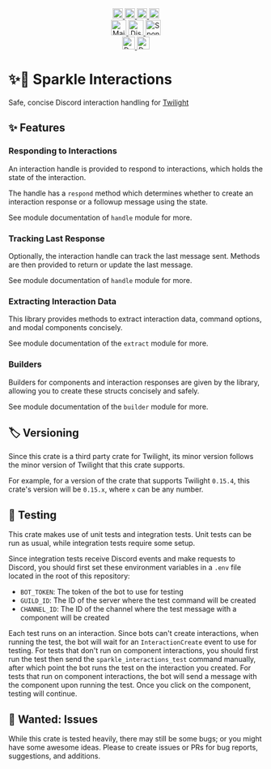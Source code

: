 <!--suppress HtmlDeprecatedAttribute -->
<div align="center">
   <a href="https://github.com/laralove143/sparkle_interactions/issues">
      <img alt="Stars Badge" height="20" src="https://m3-markdown-badges.vercel.app/stars/2/1/laralove143/sparkle_interactions"/>
   </a>
   <a href="https://github.com/laralove143/sparkle_interactions/stargazers">
      <img alt="Issues Badge" height="20" src="https://m3-markdown-badges.vercel.app/issues/2/1/laralove143/sparkle_interactions"/>
   </a>
   <a href="https://www.rust-lang.org">
      <img alt="Rust" height="20" src="https://ziadoua.github.io/m3-Markdown-Badges/badges/Rust/rust1.svg"/>
   </a>
   <a href="https://github.com/laralove143/sparkle_interactions/tree/main?tab=MIT-1-ov-file">
      <img alt="MIT License" height="20" src="https://ziadoua.github.io/m3-Markdown-Badges/badges/LicenceMIT/licencemit1.svg"/>
   </a><br>   
   <a href="mailto:me@lara.lv">
      <img alt="Mail" height="30" src="https://ziadoua.github.io/m3-Markdown-Badges/badges/Mail/mail1.svg"/>
   </a>
   <a href="https://discord.lara.lv">
      <img alt="Discord" height="30" src="https://ziadoua.github.io/m3-Markdown-Badges/badges/Discord/discord1.svg"/>
   </a>
   <a href="https://github.com/sponsors/laralove143">
      <img alt="Sponsor" height="30" src="https://ziadoua.github.io/m3-Markdown-Badges/badges/Sponsor/sponsor1.svg"/>
   </a><br>
   <a href="https://docs.rs/sparkle_interactions">
      <img alt="Documentation" height="25" src="https://img.shields.io/docsrs/sparkle-interactions?logo=docsdotrs&label=Documentation&labelColor=555F6F&color=77DD77">
   </a>
   <a href="https://crates.io/crates/sparkle_interactions">
      <img alt="Downloads" height="25" src="https://img.shields.io/crates/d/sparkle-interactions?logo=rust&label=Downloads&labelColor=555F6F&color=77DD77">
   </a>
</div>

# ✨📄 Sparkle Interactions

Safe, concise Discord interaction handling for [Twilight](https://api.twilight.rs)

## ✨ Features

### Responding to Interactions

An interaction handle is provided to respond to interactions, which holds the state of the interaction.

The handle has a `respond` method which determines whether to create an interaction response or a followup message using
the state.

See module documentation of `handle` module for more.

### Tracking Last Response

Optionally, the interaction handle can track the last message sent.
Methods are then provided to return or update the last message.

See module documentation of `handle` module for more.

### Extracting Interaction Data

This library provides methods to extract interaction data, command options, and modal components concisely.

See module documentation of the `extract` module for more.

### Builders

Builders for components and interaction responses are given by the library, allowing you to create these structs
concisely and safely.

See module documentation of the `builder` module for more.

## 🏷️ Versioning

Since this crate is a third party crate for Twilight, its minor version follows the minor version of Twilight that this
crate supports.

For example, for a version of the crate that supports Twilight `0.15.4`, this crate's version will
be `0.15.x`, where `x` can be any number.

## 🧪 Testing

This crate makes use of unit tests and integration tests. Unit tests can be run as usual, while integration tests
require some setup.

Since integration tests receive Discord events and make requests to Discord, you should first set these environment
variables in a `.env` file located in the root of this repository:

- `BOT_TOKEN`: The token of the bot to use for testing
- `GUILD_ID`: The ID of the server where the test command will be created
- `CHANNEL_ID`: The ID of the channel where the test message with a component will be created

Each test runs on an interaction.
Since bots can't create interactions, when running the test, the bot will wait for
an `InteractionCreate` event to use for testing.
For tests that don't run on component interactions, you should first run the test then send
the `sparkle_interactions_test` command manually, after which point the bot runs the test on the interaction you
created.
For tests that run on component interactions, the bot will send a message with the component upon running the test. Once
you click on the component, testing will continue.

## 🙋 Wanted: Issues

While this crate is tested heavily, there may still be some bugs; or you might have some awesome ideas.
Please to create issues or PRs for bug reports, suggestions, and additions.
